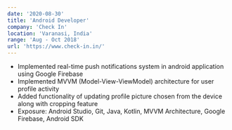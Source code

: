 ```yaml
---
date: '2020-08-30'
title: 'Android Developer'
company: 'Check In'
location: 'Varanasi, India'
range: 'Aug - Oct 2018'
url: 'https://www.check-in.in/'
---
```


- Implemented real-time push notifications system in android application using Google Firebase
- Implemented MVVM (Model-View-ViewModel) architecture for user profile activity
- Added functionality of updating profile picture chosen from the device along with cropping feature
- Exposure: Android Studio, Git, Java, Kotlin, MVVM Architecture, Google Firebase, Android SDK

